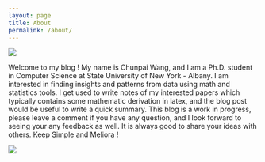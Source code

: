 ```yaml
---
layout: page
title: About
permalink: /about/
---
```


![](../assets/img/profile.jpeg)

Welcome to my blog ! My name is Chunpai Wang, and I am a Ph.D. student in Computer Science at State University of New York - Albany. I am interested in finding insights and patterns from data using math and statistics tools. I get used to write notes of my interested papers which typically contains some mathematic derivation in latex, and the blog post would be useful to write a quick summary. This blog is a work in progress, please leave a comment if you have any question, and I look forward to seeing your any feedback as well. It is always good to share your ideas with others. Keep Simple and Meliora !    

![](../assets/img/header.png)
